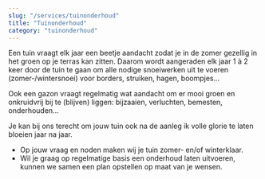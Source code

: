 ```yaml
---
slug: "/services/tuinonderhoud"
title: "Tuinonderhoud"
category: "tuinonderhoud"
---
```


Een tuin vraagt elk jaar een beetje aandacht zodat je in de zomer gezellig in het groen op je terras kan zitten. Daarom wordt aangeraden elk jaar 1 à 2 keer door de tuin te gaan om alle nodige snoeiwerken uit te voeren (zomer-/wintersnoei) voor borders, struiken, hagen, boompjes...

Ook een gazon vraagt regelmatig wat aandacht om er mooi groen en onkruidvrij bij te (blijven) liggen: bijzaaien, verluchten, bemesten, onderhouden...

Je kan bij ons terecht om jouw tuin ook na de aanleg ik volle glorie te laten bloeien jaar na jaar.

- Op jouw vraag en noden maken wij je tuin zomer- en/of winterklaar.
- Wil je graag op regelmatige basis een onderhoud laten uitvoeren, kunnen we samen een plan opstellen op maat van je wensen.
